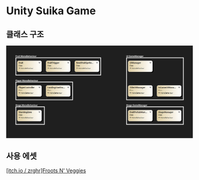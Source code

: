# Unity Suika Game

## 클래스 구조

![ClassStructure](./docs/class-structure.png)

## 사용 에셋

[[itch.io / zrghr]Froots N' Veggies](https://zrghr.itch.io/froots-and-veggies-culinary-pixels?download#google_vignette)
